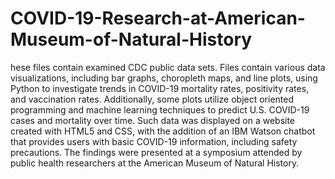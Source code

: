 # COVID-19-Research-at-American-Museum-of-Natural-History
hese files contain examined CDC public data sets. Files contain various data visualizations, including bar graphs, choropleth maps, and line plots, using Python to investigate trends in COVID-19 mortality rates, positivity rates, and vaccination rates. Additionally, some plots utilize object oriented programming and machine learning techniques to predict U.S. COVID-19 cases and mortality over time. Such data was displayed on a website created with HTML5 and CSS, with the addition of an IBM Watson chatbot that provides users with basic COVID-19 information, including safety precautions. The findings were presented at a symposium attended by public health researchers at the American Museum of Natural History. 
